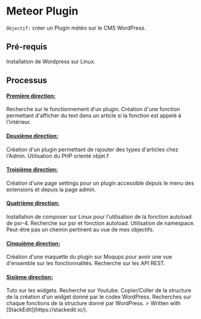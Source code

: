 
<h1>Meteor Plugin</h1>

`Objectif:` créer un Plugin météo sur le CMS WordPress.

<h2>Pré-requis</h2>
Installation de Wordpress sur Linux.

<h2>Processus</h2>

<h4><u>Première direction:</u></h4>
Recherche sur le fonctionnement d'un plugin. Création d'une fonction 					permettant d'afficher du text dans un article si la fonction est appelé à l'intérieur.

<h4><u>Deuxième direction:</u></h4>
Création d'un plugin permettant de rajouter des types d'articles chez l'Admin.
Utilisation du PHP orienté objet.f

<h4><u>Troisième direction:</u></h4>
Création d'une page settings pour un plugin accessible depuis le menu des extensions et depuis la page admin.

<h4><u>Quatrième direction:</u></h4>
Installation de composer sur Linux pour l'utilisation de la fonction autoload de psr-4.
Recherche sur psr et fonction autoload.
Utilisation de namespace.
Peut-être pas un chemin pertinent au vue de mes objectifs.

<h4><u>Cinquième direction:</u></h4>
Création d'une maquette du plugin sur Moqups pour avoir une vue d'ensemble sur les fonctionnalités.
Recherche sur les API REST.

<h4><u>Sixième direction:</u></h4>
Tuto sur les widgets. Recherche sur Youtube. Copier/Coller de la structure de la création d'un widget donné par le codex WordPress.
Recherches sur chaque fonctions de la structure donné par WordPress.
> Written with [StackEdit](https://stackedit.io/).
<!--stackedit_data:
eyJoaXN0b3J5IjpbMTkyMTE1MjUzOSwtNDcyNzc4MTM0LDExNT
U0MTIwODEsLTM2ODA3MjY4NiwtMTI5ODg3ODg4OCwtMzI2MzMw
MzgwLC01NjQ5MjE3MDksLTEzNDM4MzcxODQsNzg1OTk1Mzg3LD
I5MjQxNDk5NiwtMTIzOTIyMzY5XX0=
-->